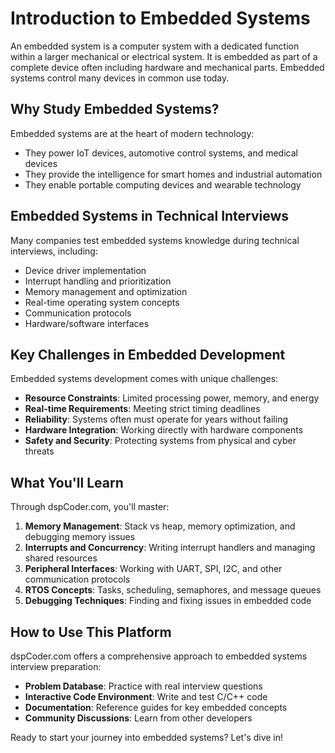 # Introduction to Embedded Systems

An embedded system is a computer system with a dedicated function within a larger mechanical or electrical system. It is embedded as part of a complete device often including hardware and mechanical parts. Embedded systems control many devices in common use today.

## Why Study Embedded Systems?

Embedded systems are at the heart of modern technology:

- They power IoT devices, automotive control systems, and medical devices
- They provide the intelligence for smart homes and industrial automation
- They enable portable computing devices and wearable technology

## Embedded Systems in Technical Interviews

Many companies test embedded systems knowledge during technical interviews, including:

- Device driver implementation
- Interrupt handling and prioritization
- Memory management and optimization
- Real-time operating system concepts
- Communication protocols
- Hardware/software interfaces

## Key Challenges in Embedded Development

Embedded systems development comes with unique challenges:

- **Resource Constraints**: Limited processing power, memory, and energy
- **Real-time Requirements**: Meeting strict timing deadlines
- **Reliability**: Systems often must operate for years without failing
- **Hardware Integration**: Working directly with hardware components
- **Safety and Security**: Protecting systems from physical and cyber threats

## What You'll Learn

Through dspCoder.com, you'll master:

1. **Memory Management**: Stack vs heap, memory optimization, and debugging memory issues
2. **Interrupts and Concurrency**: Writing interrupt handlers and managing shared resources
3. **Peripheral Interfaces**: Working with UART, SPI, I2C, and other communication protocols
4. **RTOS Concepts**: Tasks, scheduling, semaphores, and message queues
5. **Debugging Techniques**: Finding and fixing issues in embedded code

## How to Use This Platform

dspCoder.com offers a comprehensive approach to embedded systems interview preparation:

- **Problem Database**: Practice with real interview questions
- **Interactive Code Environment**: Write and test C/C++ code
- **Documentation**: Reference guides for key embedded concepts
- **Community Discussions**: Learn from other developers

Ready to start your journey into embedded systems? Let's dive in!